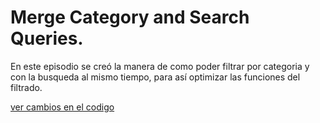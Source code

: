 
# Merge Category and Search Queries.

En este episodio se creó la manera de como poder filtrar por categoria y con la busqueda al mismo tiempo, para así optimizar las funciones del filtrado.

[ver cambios en el codigo](https://github.com/wilberthRA/Proyecto-1-Software-Libre/commit/db3b75e86355971834f0d4cd04637dcc2cc6c970)